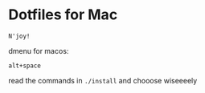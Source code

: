 # Dotfiles for Mac

`N'joy!`

dmenu for macos:

`alt+space`


read the commands in `./install` and chooose wiseeeely
